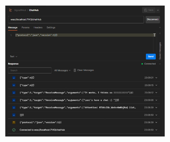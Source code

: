 ![Postman](https://github.com/MichalRuta/SignalRExample/blob/main/SignalRExample.Api/Resources/chatHub.png)
